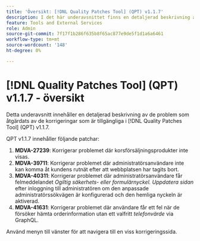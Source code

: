 ```yaml
---
title: 'Översikt: [!DNL Quality Patches Tool] (QPT) v1.1.7'
description: I det här underavsnittet finns en detaljerad beskrivning av de problem som åtgärdats av de korrigeringar som finns i  [!DNL Quality Patches Tool] (QPT) v1.1.7.
feature: Tools and External Services
role: Admin
source-git-commit: 7f17f1b286f635b8f65ac877e9de5f1d1a6a6461
workflow-type: tm+mt
source-wordcount: '148'
ht-degree: 0%

---
```


# [!DNL Quality Patches Tool] (QPT) v1.1.7 - översikt

Detta underavsnitt innehåller en detaljerad beskrivning av de problem som åtgärdats av de korrigeringar som är tillgängliga i [!DNL Quality Patches Tool] (QPT) v1.1.7.

QPT v1.1.7 innehåller följande patchar:

1. **MDVA-27239**: Korrigerar problemet där korsförsäljningsprodukter inte visas.
1. **MDVA-39711**: Korrigerar problemet där administratörsanvändare inte kan komma åt kundens rutnät efter att webbplatsen har tagits bort.
1. **MDVA-40311**: Korrigerar problemet där administratörsanvändare får felmeddelandet *Ogiltig säkerhets- eller formulärnyckel. Uppdatera sidan* efter inloggning till administratören om den anpassade administratörssökvägen är konfigurerad och den hemliga nyckeln är aktiverad.
1. **MDVA-41631**: Korrigerar problemet där användare får ett fel när de försöker hämta orderinformation utan ett valfritt *telefonvärde* via GraphQL.


Använd menyn till vänster för att navigera till en viss korrigeringssida.
